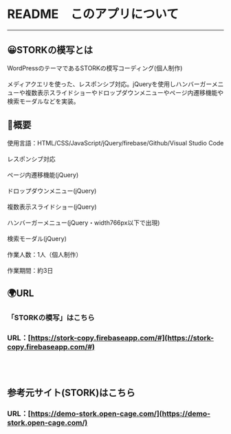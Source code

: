 # README　このアプリについて
***

## :grinning:STORKの模写とは
WordPressのテーマであるSTORKの模写コーディング(個人制作)
<br></br>
メディアクエリを使った、レスポンシブ対応。jQueryを使用しハンバーガーメニューや複数表示スライドショーやドロップダウンメニューやページ内遷移機能や検索モーダルなどを実装。

## :memo:概要
使用言語：HTML/CSS/JavaScript/jQuery/firebase/Github/Visual Studio Code
<br></br>
レスポンシブ対応
<br></br>
ページ内遷移機能(jQuery)
<br></br>
ドロップダウンメニュー(jQuery)
<br></br>
複数表示スライドショー(jQuery)
<br></br>
ハンバーガーメニュー(jQuery・width766px以下で出現)
<br></br>
検索モーダル(jQuery)
<br></br>
作業人数：1人（個人制作）
<br></br>
作業期間：約3日

## :earth_africa:URL


### 「STORKの模写」はこちら
### URL：[https://stork-copy.firebaseapp.com/#](https://stork-copy.firebaseapp.com/#)
<br></br>

## 参考元サイト(STORK)はこちら
### URL：[https://demo-stork.open-cage.com/](https://demo-stork.open-cage.com/)

